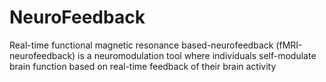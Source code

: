 # NeuroFeedback
Real-time functional magnetic resonance based-neurofeedback (fMRI-neurofeedback) is a neuromodulation tool where individuals self-modulate brain function based on real-time feedback of their brain activity
